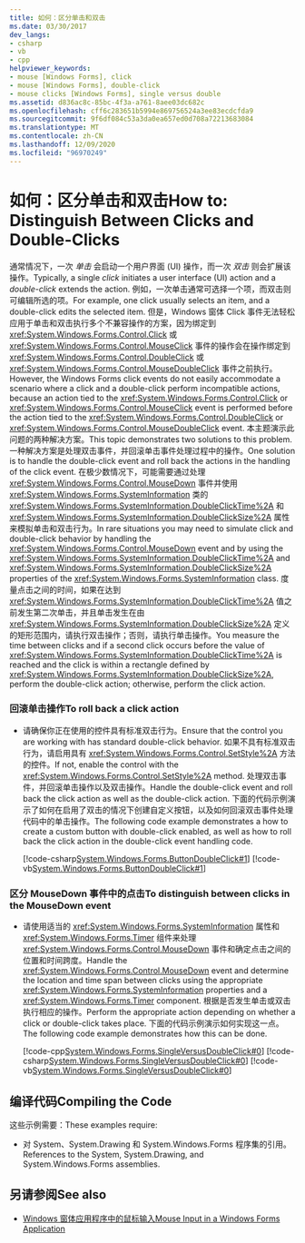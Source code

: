 ```yaml
---
title: 如何：区分单击和双击
ms.date: 03/30/2017
dev_langs:
- csharp
- vb
- cpp
helpviewer_keywords:
- mouse [Windows Forms], click
- mouse [Windows Forms], double-click
- mouse clicks [Windows Forms], single versus double
ms.assetid: d836ac8c-85bc-4f3a-a761-8aee03dc682c
ms.openlocfilehash: cff6c283651b5994e869756524a3ee83ecdcfda9
ms.sourcegitcommit: 9f6df084c53a3da0ea657ed0d708a72213683084
ms.translationtype: MT
ms.contentlocale: zh-CN
ms.lasthandoff: 12/09/2020
ms.locfileid: "96970249"
---
```

# <a name="how-to-distinguish-between-clicks-and-double-clicks"></a><span data-ttu-id="7e418-102">如何：区分单击和双击</span><span class="sxs-lookup"><span data-stu-id="7e418-102">How to: Distinguish Between Clicks and Double-Clicks</span></span>
<span data-ttu-id="7e418-103">通常情况下，一次 *单击* 会启动一个用户界面 (UI) 操作，而一次 *双击* 则会扩展该操作。</span><span class="sxs-lookup"><span data-stu-id="7e418-103">Typically, a single *click* initiates a user interface (UI) action and a *double-click* extends the action.</span></span> <span data-ttu-id="7e418-104">例如，一次单击通常可选择一个项，而双击则可编辑所选的项。</span><span class="sxs-lookup"><span data-stu-id="7e418-104">For example, one click usually selects an item, and a double-click edits the selected item.</span></span> <span data-ttu-id="7e418-105">但是，Windows 窗体 Click 事件无法轻松应用于单击和双击执行多个不兼容操作的方案，因为绑定到 <xref:System.Windows.Forms.Control.Click> 或 <xref:System.Windows.Forms.Control.MouseClick> 事件的操作会在操作绑定到 <xref:System.Windows.Forms.Control.DoubleClick> 或 <xref:System.Windows.Forms.Control.MouseDoubleClick> 事件之前执行。</span><span class="sxs-lookup"><span data-stu-id="7e418-105">However, the Windows Forms click events do not easily accommodate a scenario where a click and a double-click perform incompatible actions, because an action tied to the <xref:System.Windows.Forms.Control.Click> or <xref:System.Windows.Forms.Control.MouseClick> event is performed before the action tied to the <xref:System.Windows.Forms.Control.DoubleClick> or <xref:System.Windows.Forms.Control.MouseDoubleClick> event.</span></span> <span data-ttu-id="7e418-106">本主题演示此问题的两种解决方案。</span><span class="sxs-lookup"><span data-stu-id="7e418-106">This topic demonstrates two solutions to this problem.</span></span> <span data-ttu-id="7e418-107">一种解决方案是处理双击事件，并回滚单击事件处理过程中的操作。</span><span class="sxs-lookup"><span data-stu-id="7e418-107">One solution is to handle the double-click event and roll back the actions in the handling of the click event.</span></span> <span data-ttu-id="7e418-108">在极少数情况下，可能需要通过处理 <xref:System.Windows.Forms.Control.MouseDown> 事件并使用 <xref:System.Windows.Forms.SystemInformation> 类的 <xref:System.Windows.Forms.SystemInformation.DoubleClickTime%2A> 和 <xref:System.Windows.Forms.SystemInformation.DoubleClickSize%2A> 属性来模拟单击和双击行为。</span><span class="sxs-lookup"><span data-stu-id="7e418-108">In rare situations you may need to simulate click and double-click behavior by handling the <xref:System.Windows.Forms.Control.MouseDown> event and by using the <xref:System.Windows.Forms.SystemInformation.DoubleClickTime%2A> and <xref:System.Windows.Forms.SystemInformation.DoubleClickSize%2A> properties of the <xref:System.Windows.Forms.SystemInformation> class.</span></span> <span data-ttu-id="7e418-109">度量点击之间的时间，如果在达到 <xref:System.Windows.Forms.SystemInformation.DoubleClickTime%2A> 值之前发生第二次单击，并且单击发生在由 <xref:System.Windows.Forms.SystemInformation.DoubleClickSize%2A> 定义的矩形范围内，请执行双击操作；否则，请执行单击操作。</span><span class="sxs-lookup"><span data-stu-id="7e418-109">You measure the time between clicks and if a second click occurs before the value of <xref:System.Windows.Forms.SystemInformation.DoubleClickTime%2A> is reached and the click is within a rectangle defined by <xref:System.Windows.Forms.SystemInformation.DoubleClickSize%2A>, perform the double-click action; otherwise, perform the click action.</span></span>  
  
### <a name="to-roll-back-a-click-action"></a><span data-ttu-id="7e418-110">回滚单击操作</span><span class="sxs-lookup"><span data-stu-id="7e418-110">To roll back a click action</span></span>  
  
- <span data-ttu-id="7e418-111">请确保你正在使用的控件具有标准双击行为。</span><span class="sxs-lookup"><span data-stu-id="7e418-111">Ensure that the control you are working with has standard double-click behavior.</span></span> <span data-ttu-id="7e418-112">如果不具有标准双击行为，请启用具有 <xref:System.Windows.Forms.Control.SetStyle%2A> 方法的控件。</span><span class="sxs-lookup"><span data-stu-id="7e418-112">If not, enable the control with the <xref:System.Windows.Forms.Control.SetStyle%2A> method.</span></span> <span data-ttu-id="7e418-113">处理双击事件，并回滚单击操作以及双击操作。</span><span class="sxs-lookup"><span data-stu-id="7e418-113">Handle the double-click event and roll back the click action as well as the double-click action.</span></span> <span data-ttu-id="7e418-114">下面的代码示例演示了如何在启用了双击的情况下创建自定义按钮，以及如何回滚双击事件处理代码中的单击操作。</span><span class="sxs-lookup"><span data-stu-id="7e418-114">The following code example demonstrates a how to create a custom button with double-click enabled, as well as how to roll back the click action in the double-click event handling code.</span></span>  
  
     [!code-csharp[System.Windows.Forms.ButtonDoubleClick#1](~/samples/snippets/csharp/VS_Snippets_Winforms/System.Windows.Forms.ButtonDoubleClick/CS/Form1.cs#1)]
     [!code-vb[System.Windows.Forms.ButtonDoubleClick#1](~/samples/snippets/visualbasic/VS_Snippets_Winforms/System.Windows.Forms.ButtonDoubleClick/VB/Form1.vb#1)]  
  
### <a name="to-distinguish-between-clicks-in-the-mousedown-event"></a><span data-ttu-id="7e418-115">区分 MouseDown 事件中的点击</span><span class="sxs-lookup"><span data-stu-id="7e418-115">To distinguish between clicks in the MouseDown event</span></span>  
  
- <span data-ttu-id="7e418-116">请使用适当的 <xref:System.Windows.Forms.SystemInformation> 属性和 <xref:System.Windows.Forms.Timer> 组件来处理 <xref:System.Windows.Forms.Control.MouseDown> 事件和确定点击之间的位置和时间跨度。</span><span class="sxs-lookup"><span data-stu-id="7e418-116">Handle the <xref:System.Windows.Forms.Control.MouseDown> event and determine the location and time span between clicks using the appropriate <xref:System.Windows.Forms.SystemInformation> properties and a <xref:System.Windows.Forms.Timer> component.</span></span> <span data-ttu-id="7e418-117">根据是否发生单击或双击执行相应的操作。</span><span class="sxs-lookup"><span data-stu-id="7e418-117">Perform the appropriate action depending on whether a click or double-click takes place.</span></span> <span data-ttu-id="7e418-118">下面的代码示例演示如何实现这一点。</span><span class="sxs-lookup"><span data-stu-id="7e418-118">The following code example demonstrates how this can be done.</span></span>  
  
     [!code-cpp[System.Windows.Forms.SingleVersusDoubleClick#0](~/samples/snippets/cpp/VS_Snippets_Winforms/System.Windows.Forms.SingleVersusDoubleClick/cpp/form1.cpp#0)]
     [!code-csharp[System.Windows.Forms.SingleVersusDoubleClick#0](~/samples/snippets/csharp/VS_Snippets_Winforms/System.Windows.Forms.SingleVersusDoubleClick/CS/form1.cs#0)]
     [!code-vb[System.Windows.Forms.SingleVersusDoubleClick#0](~/samples/snippets/visualbasic/VS_Snippets_Winforms/System.Windows.Forms.SingleVersusDoubleClick/VB/form1.vb#0)]  
  
## <a name="compiling-the-code"></a><span data-ttu-id="7e418-119">编译代码</span><span class="sxs-lookup"><span data-stu-id="7e418-119">Compiling the Code</span></span>  
 <span data-ttu-id="7e418-120">这些示例需要：</span><span class="sxs-lookup"><span data-stu-id="7e418-120">These examples require:</span></span>  
  
- <span data-ttu-id="7e418-121">对 System、System.Drawing 和 System.Windows.Forms 程序集的引用。</span><span class="sxs-lookup"><span data-stu-id="7e418-121">References to the System, System.Drawing, and System.Windows.Forms assemblies.</span></span>  
  
## <a name="see-also"></a><span data-ttu-id="7e418-122">另请参阅</span><span class="sxs-lookup"><span data-stu-id="7e418-122">See also</span></span>

- [<span data-ttu-id="7e418-123">Windows 窗体应用程序中的鼠标输入</span><span class="sxs-lookup"><span data-stu-id="7e418-123">Mouse Input in a Windows Forms Application</span></span>](mouse-input-in-a-windows-forms-application.md)
